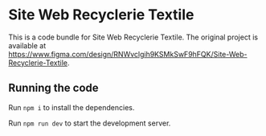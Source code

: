 
  # Site Web Recyclerie Textile

  This is a code bundle for Site Web Recyclerie Textile. The original project is available at https://www.figma.com/design/RNWvclgih9KSMkSwF9hFQK/Site-Web-Recyclerie-Textile.

  ## Running the code

  Run `npm i` to install the dependencies.

  Run `npm run dev` to start the development server.
  